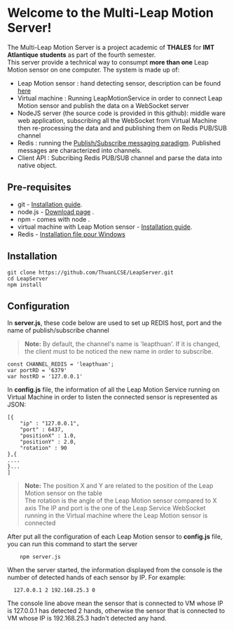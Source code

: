 # Welcome to the Multi-Leap Motion Server!

The Multi-Leap Motion Server is a project academic of  **THALES** for **IMT Atlantique students** as part of the fourth semester.  
This server provide a technical way to consumpt **more than one** Leap Motion sensor on one computer. The system is made up of:  
-  Leap Motion sensor : hand detecting sensor, description can be found [here](https://www.leapmotion.com/)
-   Virtual machine : Running LeapMotionService in order to connect Leap Motion sensor and publish the data on a WebSocket server 
-   NodeJS server (the source code is provided in this github): middle ware web application, subscribing all the WebSocket from Virtual Machine then re-processing the data and and publishing them on Redis PUB/SUB channel
- Redis : running the [Publish/Subscribe messaging paradigm](http://en.wikipedia.org/wiki/Publish/subscribe). Published messages are characterized into channels. 
-   Client API : Subcribing Redis PUB/SUB channel and parse the data into native object. 

## Pre-requisites

- git - [Installation guide](https://www.linode.com/docs/development/version-control/how-to-install-git-on-linux-mac-and-windows/). 
- node.js - [Download page](https://nodejs.org/en/download/) .
- npm - comes with node .
- virtual machine with Leap Motion sensor - [Installation guide](https://docs.google.com/document/d/13ZYnwkZl0PUamOVASPAy-35uhGZ-YO__m0NwUs_eQ9k/edit?usp=sharing).
- Redis - [Installation file pour Windows](https://github.com/ServiceStack/redis-windows)


## Installation 
```
git clone https://github.com/ThuanLCSE/LeapServer.git
cd LeapServer
npm install
```
## Configuration
In **server.js**, these code below are used to set up REDIS host, port and the name of publish/subscribe channel 
> **Note:** By default, the channel's name is 'leapthuan'. If it is changed, the client must to be noticed the new name in order to subscribe.
```
const CHANNEL_REDIS = 'leapthuan'; 
var portRD = '6379'
var hostRD = '127.0.0.1'	
``` 
In **config.js** file, the information of all the Leap Motion Service running on Virtual Machine in order to listen the connected sensor is represented as JSON:

```
[{
	"ip" : "127.0.0.1",
	"port" : 6437,
	"positionX" : 1.0,
	"positionY" : 2.0,
	"rotation" : 90
},{
....
}...
]
```
> **Note:** The position X and Y are related to the position of the Leap Motion sensor on the table  
> The rotation is the angle of the Leap Motion sensor compared to X axis
> The IP and port is the one of the Leap Service WebSocket running in the Virtual machine where the Leap Motion sensor is connected

After put all the configuration of each Leap Motion sensor to **config.js** file, you can run this command to start the server
```
	npm server.js
```
When the server started, the information displayed from the console is the number of detected hands of each sensor by IP. For example:
```
  127.0.0.1 2 192.168.25.3 0
```
The console line above mean the sensor that is connected to VM whose IP is 127.0.0.1 has detected 2 hands, otherwise the sensor that is connected to VM whose IP is 192.168.25.3 hadn't detected any hand.

